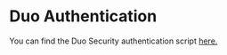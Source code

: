# Duo Authentication

You can find the Duo Security authentication script [here.](https://svn.gluu.info/repository/openxdi/oxAuth/trunk/Server/integrations/duo/) 
